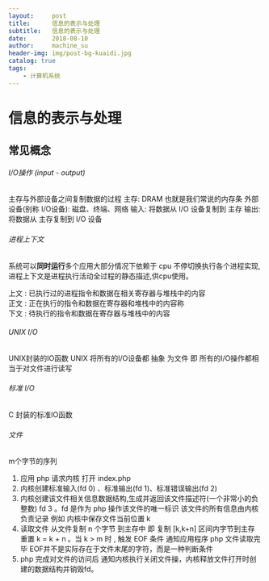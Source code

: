 ```yaml
---
layout:     post
title:      信息的表示与处理
subtitle:   信息的表示与处理
date:       2018-08-10
author:     machine_su
header-img: img/post-bg-kuaidi.jpg
catalog: true
tags:
    - 计算机系统
---
```


# 信息的表示与处理

## 常见概念


###### I/O操作 (input - output)

主存与外部设备之间复制数据的过程
主存: DRAM 也就是我们常说的内存条
外部设备(别称 I/O设备): 磁盘、终端、网络
输入: 将数据从 I/O 设备复制到 主存
输出: 将数据从 主存复制到 I/O 设备


###### 进程上下文
系统可以**同时运行**多个应用大部分情况下依赖于 cpu 不停切换执行各个进程实现,进程上下文是进程执行活动全过程的静态描述,供cpu使用。

上文 : 已执行过的进程指令和数据在相关寄存器与堆栈中的内容</br>
正文 : 正在执行的指令和数据在寄存器和堆栈中的内容称</br>
下文 : 待执行的指令和数据在寄存器与堆栈中的内容</br>


###### UNIX I/O
UNIX封装的IO函数
UNIX 将所有的I/O设备都 抽象 为文件 即 所有的I/O操作都相当于对文件进行读写
###### 标准 I/O
C 封装的标准IO函数



###### 文件
m个字节的序列

1. 应用 php 请求内核  打开 index.php
2. 内核创建标准输入(fd 0) 、标准输出(fd 1)、标准错误输出(fd 2)
3. 内核创建该文件相关信息数据结构,生成并返回该文件描述符(一个非常小的负整数)  fd 3 。fd 是作为 php 操作该文件的唯一标识  该文件的所有信息由内核负责记录 例如 内核中保存文件当前位置 k
4. 读取文件 从文件复制 n 个字节 到主存中  即 复制 [k,k+n] 区间内字节到主存  重置 k = k + n 。当 k > m 时  , 触发 EOF 条件 通知应用程序 php 文件读取完毕 EOF并不是实际存在于文件末尾的字符，而是一种判断条件
5. php 完成对文件的访问后 通知内核执行关闭文件操，内核释放文件打开时创建的数据结构并销毁fd。









